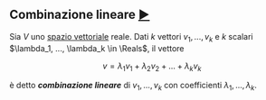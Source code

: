 ## Combinazione lineare [▶️](https://youtu.be/k7RM-ot2NWY?si=0R0624YVCYAISyUB&t=181)

Sia $V$ uno [spazio vettoriale](Spazio%20vettoriale.md) reale. Dati $k$ vettori $v_1, ... , v_k$ e $k$ scalari $\lambda_1, ..., \lambda_k \in \Reals$, il vettore

$$
v = \lambda_1 v_1 + \lambda_2 v_2 + ... + \lambda_k v_k
$$

è detto ***combinazione lineare*** di $v_1, ... , v_k$ con coefficienti $\lambda_1,...,\lambda_k$.